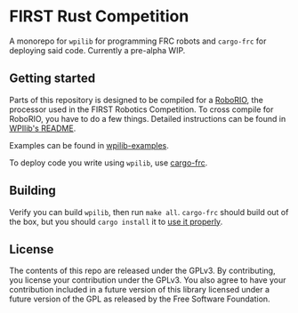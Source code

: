 # FIRST Rust Competition

A monorepo for `wpilib` for programming FRC robots and `cargo-frc` for deploying said code. Currently a pre-alpha WIP.

## Getting started
Parts of this repository is designed to be compiled for a [RoboRIO](http://sine.ni.com/nips/cds/view/p/lang/en/nid/213308), the
processor used in the FIRST Robotics Competition. To cross compile for RoboRIO, you have to do a few things.
Detailed instructions can be found in [WPIlib's README](wpilib/README.md).

Examples can be found in [wpilib-examples](wpilib-examples).

To deploy code you write using `wpilib`, use [cargo-frc](cargo-frc).

## Building

Verify you can build `wpilib`, then run `make all`. `cargo-frc` should build out of the box, but you should `cargo install` it 
to [use it properly](cargo-frc/README.md).

## License

The contents of this repo are released under the GPLv3.
By contributing, you license your contribution under the GPLv3.
You also agree to have your contribution included in a future
version of this library licensed under a future version of the GPL
as released by the Free Software Foundation.
